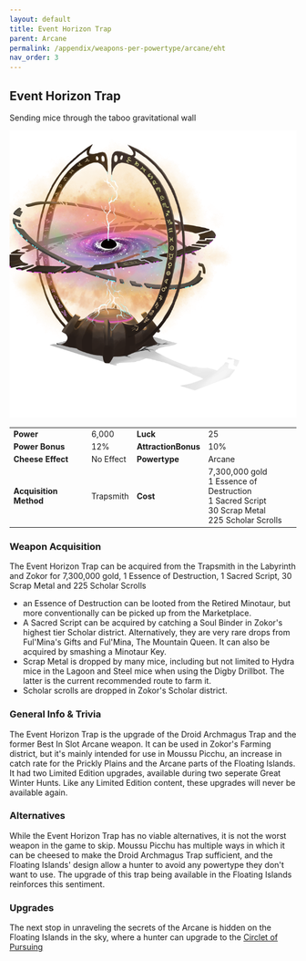 ```yaml
---
layout: default
title: Event Horizon Trap
parent: Arcane
permalink: /appendix/weapons-per-powertype/arcane/eht
nav_order: 3
---
```

## Event Horizon Trap
Sending mice through the taboo gravitational wall


<img src="/assets/images/eht.png" alt="on the edge of a black hole" width="600">

|||||
|---|---|---|---|
| __Power__ 	| 6,000	| __Luck__ 	| 25 	|
| __Power Bonus__ 	| 12% 	|__AttractionBonus__ 	| 10% 	|
| __Cheese Effect__ 	| No Effect 	| __Powertype__ 	| Arcane 	|
| __Acquisition Method__ 	| Trapsmith 	| __Cost__ 	| 7,300,000 gold <br> 1 Essence of Destruction <br> 1 Sacred Script <br> 30 Scrap Metal <br> 225 Scholar Scrolls|

### Weapon Acquisition
The Event Horizon Trap can be acquired from the Trapsmith in the Labyrinth and Zokor for 7,300,000 gold, 1 Essence of Destruction, 1 Sacred Script, 30 Scrap Metal and 225 Scholar Scrolls
- an Essence of Destruction can be looted from the Retired Minotaur, but more conventionally can be picked up from the Marketplace.
- A Sacred Script can be acquired by catching a Soul Binder in Zokor's highest tier Scholar district. Alternatively, they are very rare drops from Ful'Mina's Gifts and Ful'Mina, The Mountain Queen. It can also be acquired by smashing a Minotaur Key.
- Scrap Metal is dropped by many mice, including but not limited to Hydra mice in the Lagoon and Steel mice when using the Digby Drillbot. The latter is the current recommended route to farm it.
- Scholar scrolls are dropped in Zokor's Scholar district.

### General Info & Trivia
The Event Horizon Trap is the upgrade of the Droid Archmagus Trap and the former Best In Slot Arcane weapon. It can be used in Zokor's Farming district, but it's mainly intended for use in Moussu Picchu, an increase in catch rate for the Prickly Plains and the Arcane parts of the Floating Islands.
It had two Limited Edition upgrades, available during two seperate Great Winter Hunts. Like any Limited Edition content, these upgrades will never be available again.

### Alternatives
While the Event Horizon Trap has no viable alternatives, it is not the worst weapon in the game to skip. Moussu Picchu has multiple ways in which it can be cheesed to make the Droid Archmagus Trap sufficient, and the Floating Islands' design allow a hunter to avoid any powertype they don't want to use. The upgrade of this trap being available in the Floating Islands reinforces this sentiment.

### Upgrades
The next stop in unraveling the secrets of the Arcane is hidden on the Floating Islands in the sky, where a hunter can upgrade to the [Circlet of Pursuing](/appendix/weapons-per-powertype/arcane/eht)